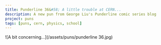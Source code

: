 ```yaml
---
title: Punderline 36&#58; A little trouble at CERN...
description: A new pun from George Liu's Punderline comic series blog
project: puns
tags: [puns, cern, physics, school]
---
```


![A bit concerning...](/assets/puns/punderline 36.jpg)
